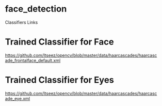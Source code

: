 # face_detection
Classifiers Links

# Trained Classifier for Face
https://github.com/Itseez/opencv/blob/master/data/haarcascades/haarcascade_frontalface_default.xml

# Trained Classifier for Eyes
https://github.com/Itseez/opencv/blob/master/data/haarcascades/haarcascade_eye.xml
